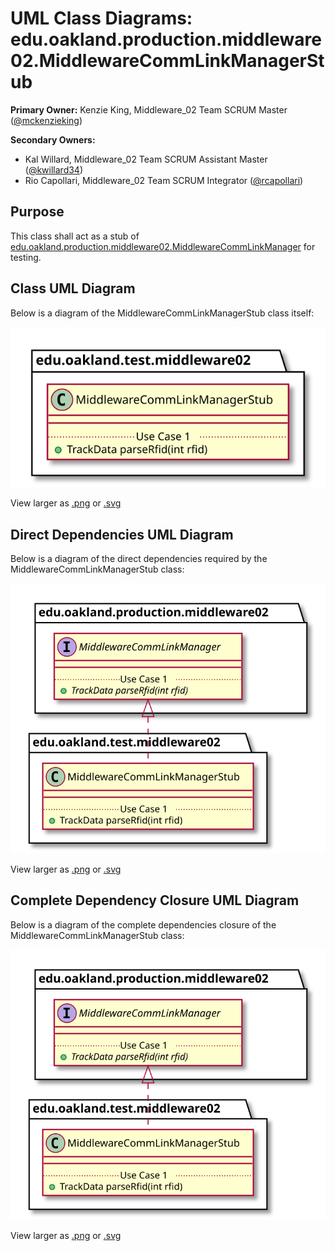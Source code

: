 # UML Class Diagrams: edu.oakland.production.middleware02.MiddlewareCommLinkManagerStub

**Primary Owner:** Kenzie King, Middleware_02 Team SCRUM Master ([@mckenzieking](https://github.com/mckenzieking/))

**Secondary Owners:**

- Kal Willard, Middleware_02 Team SCRUM Assistant Master ([@kwillard34](https://github.com/kwillard34/))
- Rio Capollari, Middleware_02 Team SCRUM Integrator ([@rcapollari](https://github.com/rcapollari/))

## Purpose

This class shall act as a stub of [edu.oakland.production.middleware02.MiddlewareCommLinkManager](../../production/MiddlewareCommLinkManager) for testing.

## Class UML Diagram

Below is a diagram of the MiddlewareCommLinkManagerStub class itself:

![MiddlewareCommLinkManagerStub](./MiddlewareCommLinkManagerStub.svg)

View larger as [.png](./MiddlewareCommLinkManagerStub.png) or [.svg](./MiddlewareCommLinkManagerStub.svg)

## Direct Dependencies UML Diagram

Below is a diagram of the direct dependencies required by the MiddlewareCommLinkManagerStub class:

![MiddlewareCommLinkManagerStub Direct Dependencies](./MiddlewareCommLinkManagerStub_DirectDependencies.svg)

View larger as [.png](./MiddlewareCommLinkManagerStub_DirectDependencies.png) or [.svg](./MiddlewareCommLinkManagerStub_DirectDependencies.svg)

## Complete Dependency Closure UML Diagram

Below is a diagram of the complete dependencies closure of the MiddlewareCommLinkManagerStub class:

![MiddlewareCommLinkManagerStub Dependency Closure](./MiddlewareCommLinkManagerStub_Closure.svg)

View larger as [.png](./MiddlewareCommLinkManagerStub_Closure.png) or [.svg](./MiddlewareCommLinkManagerStub_Closure.svg)
